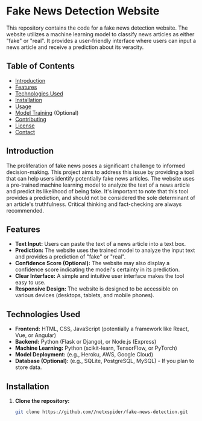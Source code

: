 # Fake News Detection Website

This repository contains the code for a fake news detection website.  The website utilizes a machine learning model to classify news articles as either "fake" or "real".  It provides a user-friendly interface where users can input a news article and receive a prediction about its veracity.

## Table of Contents

- [Introduction](#introduction)
- [Features](#features)
- [Technologies Used](#technologies-used)
- [Installation](#installation)
- [Usage](#usage)
- [Model Training](#model-training) (Optional)
- [Contributing](#contributing)
- [License](#license)
- [Contact](#contact)

## Introduction

The proliferation of fake news poses a significant challenge to informed decision-making. This project aims to address this issue by providing a tool that can help users identify potentially fake news articles.  The website uses a pre-trained machine learning model to analyze the text of a news article and predict its likelihood of being fake.  It's important to note that this tool provides a prediction, and should not be considered the sole determinant of an article's truthfulness.  Critical thinking and fact-checking are always recommended.

## Features

* **Text Input:** Users can paste the text of a news article into a text box.
* **Prediction:** The website uses the trained model to analyze the input text and provides a prediction of "fake" or "real".
* **Confidence Score (Optional):** The website may also display a confidence score indicating the model's certainty in its prediction.
* **Clear Interface:**  A simple and intuitive user interface makes the tool easy to use.
* **Responsive Design:** The website is designed to be accessible on various devices (desktops, tablets, and mobile phones).

## Technologies Used

* **Frontend:** HTML, CSS, JavaScript (potentially a framework like React, Vue, or Angular)
* **Backend:** Python (Flask or Django), or Node.js (Express)
* **Machine Learning:** Python (scikit-learn, TensorFlow, or PyTorch)
* **Model Deployment:** (e.g., Heroku, AWS, Google Cloud)
* **Database (Optional):** (e.g., SQLite, PostgreSQL, MySQL) - If you plan to store data.

## Installation

1. **Clone the repository:**
   ```bash
   git clone https://github.com//netxspider/fake-news-detection.git